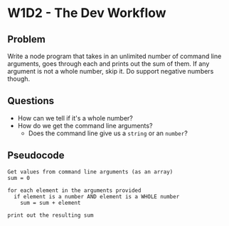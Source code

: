 # W1D2 - The Dev Workflow

## Problem

Write a node program that takes in an unlimited number of command line arguments, goes through each and prints out the sum of them. If any argument is not a whole number, skip it. Do support negative numbers though.

## Questions

- How can we tell if it's a whole number?
- How do we get the command line arguments?
  - Does the command line give us a `string` or an `number`?

## Pseudocode

```
Get values from command line arguments (as an array)
sum = 0

for each element in the arguments provided
  if element is a number AND element is a WHOLE number
    sum = sum + element

print out the resulting sum
```
